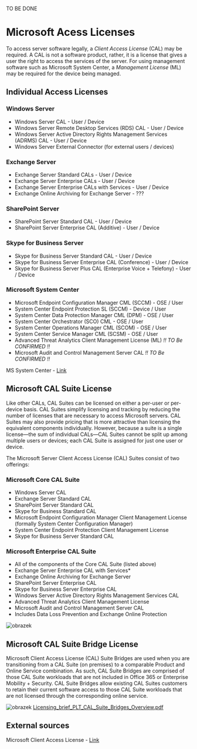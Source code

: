 TO BE DONE

# Microsoft Acess Licenses
To access server software legally, a *Client Access License* (CAL) may be required. A CAL is not a software product, rather, it is a license that gives a user the right to access the services of the server.
For using management software such as Microsoft System Center, a *Management License* (ML) may be required for the device being managed.

## Individual Access Licenses

### Windows Server
- Windows Server CAL - User / Device
- Windows Server Remote Desktop Services (RDS) CAL - User / Device
- Windows Server Active Directory Rights Management Services (ADRMS) CAL - User / Device
- Windows Server External Connector (for external users / devices)

### Exchange Server
- Exchange Server Standard CALs - User / Device
- Exchange Server Enterprise CALs - User / Device
- Exchange Server Enterprise CALs with Services - User / Device
- Exchange Online Archiving for Exchange Server - ???

### SharePoint Server
- SharePoint Server Standard CAL - User / Device
- SharePoint Server Enterprise CAL (Additive) - User / Device

### Skype for Business Server
- Skype for Business Server Standard CAL - User / Device
- Skype for Business Server Enterprise CAL (Conference) - User / Device
- Skype for Business Server  Plus CAL (Enterprise Voice + Telefony) - User / Device

### Microsoft System Center
- Microsoft Endpoint Configuration Manager CML (SCCM) - OSE / User
- System Center Endpoint Protection SL (SCCM) - Device / User
- System Center Data Protection Manager CML (DPM) - OSE / User
- System Center Orchestrator (SCO) CML - OSE / User
- System Center Operations Manager CML (SCOM) - OSE / User
- System Center Service Manager CML (SCSM) - OSE / User
- Advanced Threat Analytics Client Management License (ML) *!! TO Be CONFIRMED !!*
- Microsoft Audit and Control Management Server CAL *!! TO Be CONFIRMED !!*

MS System Center - [Link](https://www.microsoft.com/en-us/licensing/product-licensing/system-center)

    
## Microsoft CAL Suite License
Like other CALs, CAL Suites can be licensed on either a per-user or per-device basis. CAL Suites simplify licensing and tracking by reducing the number of licenses that are necessary to access Microsoft servers. CAL Suites may also provide pricing that is more attractive than licensing the equivalent components individually. However, because a suite is a single license—the sum of individual CALs—CAL Suites cannot be split up among multiple users or devices; each CAL Suite is assigned for just one user or device.

The Microsoft Server Client Access License (CAL) Suites consist of two offerings: 

### Microsoft Core CAL Suite
- Windows Server CAL
- Exchange Server Standard CAL
- SharePoint Server Standard CAL
- Skype for Business Standard CAL
- Microsoft Endpoint Configuration Manager Client Management License (formally System Center Configuration Manager)
- System Center Endpoint Protection Client Management License
- Skype for Business Server Standard CAL

### Microsoft Enterprise CAL Suite
- All of the components of the Core CAL Suite (listed above)
- Exchange Server Enterprise CAL with Services*
- Exchange Online Archiving for Exchange Server
- SharePoint Server Enterprise CAL
- Skype for Business Server Enterprise CAL
- Windows Server Active Directory Rights Management Services CAL
- Advanced Threat Analytics Client Management License
- Microsoft Audit and Control Management Server CAL
- Includes Data Loss Prevention and Exchange Online Protection

![obrazek](https://github.com/JiriSlof/KnowledgeBase/assets/168433423/19bdcb3c-e5ed-4845-bd23-69eb93a2de42)


## Microsoft CAL Suite Bridge License
Microsoft Client Access License (CAL) Suite Bridges are used when you are transitioning from a CAL Suite (on premises) to a comparable Product and Online Service combination. As such, CAL Suite Bridges are comprised of those CAL Suite workloads that are not included in Office 365 or Enterprise Mobility + Security. CAL Suite Bridges allow existing CAL Suites customers to retain their current software access to those CAL Suite workloads that are not licensed through the corresponding online service.

![obrazek](https://github.com/JiriSlof/KnowledgeBase/assets/168433423/874b161c-c95d-4e98-be3b-4fe87b2f21af)
[Licensing_brief_PLT_CAL_Suite_Bridges_Overview.pdf](https://github.com/JiriSlof/KnowledgeBase/files/15400715/Licensing_brief_PLT_CAL_Suite_Bridges_Overview.pdf)


## External sources
Microsoft Client Access License - [Link](https://www.microsoft.com/en-us/licensing/product-licensing/client-access-license) 

